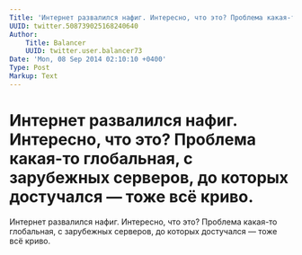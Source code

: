 ```yaml
---
Title: 'Интернет развалился нафиг. Интересно, что это? Проблема какая-то глобальная, с зарубежных серверов, до которых достучался — тоже всё криво.'
UUID: twitter.508739025168240640
Author:
    Title: Balancer
    UUID: twitter.user.balancer73
Date: 'Mon, 08 Sep 2014 02:10:10 +0400'
Type: Post
Markup: Text
---
```


# Интернет развалился нафиг. Интересно, что это? Проблема какая-то глобальная, с зарубежных серверов, до которых достучался — тоже всё криво.

Интернет развалился нафиг. Интересно, что это? Проблема
какая-то глобальная, с зарубежных серверов, до которых
достучался — тоже всё криво.